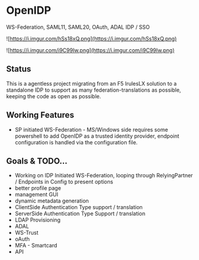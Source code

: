 # OpenIDP
WS-Federation, SAML11, SAML20, OAuth, ADAL IDP / SSO

![https://i.imgur.com/hSs18xQ.png](https://i.imgur.com/hSs18xQ.png)

![https://i.imgur.com/i9C99Iw.png](https://i.imgur.com/i9C99Iw.png)

## Status

This is a agentless project migrating from an F5 IrulesLX solution to a standalone IDP to support as many federation-translations as possible, keeping the code as open as possible.  

## Working Features

* SP initiated WS-Federation - MS/Windows side requires some powershell to add OpenIDP as a trusted identity provider, endpoint configuration is handled via the configuration file.

## Goals & TODO...
* Working on IDP Initiated WS-Federation, looping through RelyingPartner / Endpoints in Config to present options
* better profile page
* management GUI
* dynamic metadata generation
* ClientSide Authentication Type support / translation
* ServerSide Authentication Type Support / translation
* LDAP Provisioning
* ADAL
* WS-Trust
* oAuth
* MFA - Smartcard
* API
